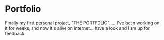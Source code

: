 # Portfolio
Finally my first personal project, "THE PORTFOLIO"..... I've been working on it for weeks, and now it's alive on internet... have a look and I am up for feedback. 
